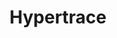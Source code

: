 ---
title : "Hypertrace"
logo : "assets/images/community_partners/hypertrace.png"
twitter : "HypertraceOrg"
website: "https://www.hypertrace.org/"
---